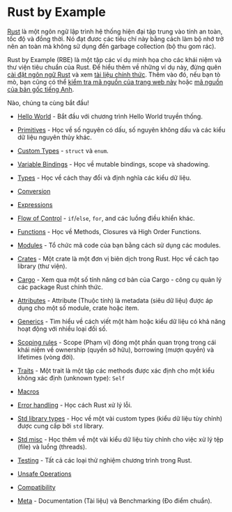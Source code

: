 # Rust by Example

[Rust][rust] là một ngôn ngữ lập trình hệ thống hiện đại tập trung vào tính an toàn, tốc độ và đồng thời. 
Nó đạt đươc các tiêu chí này bằng cách làm bộ nhớ trở nên an toàn mà không sử dụng đến garbage collection (bộ thu gom rác).

Rust by Example (RBE) là một tập các ví dụ minh họa cho các khái niệm và thư viện tiêu chuẩn của Rust. Để hiểu thêm về
những ví dụ này, đừng quên [cài đặt ngôn ngữ Rust][install] và xem [tài liệu chính thức][std].
Thêm vào đó, nếu bạn tò mò, bạn cũng có thể [kiểm tra mã nguồn của trang web này][home-vn] hoặc [mã nguồn của bản gốc tiếng Anh][home-en].

Nào, chúng ta cùng bắt đầu!

- [Hello World](hello.md) - Bắt đầu với chương trình Hello World truyền thống.

- [Primitives](primitives.md) - Học về số nguyên có dấu, số nguyên không dấu và các kiểu dữ liệu nguyên thủy khác. 

- [Custom Types](custom_types.md) - `struct` và `enum`.

- [Variable Bindings](variable_bindings.md) - Học về mutable bindings, scope và shadowing.

- [Types](types.md) - Học về cách thay đổi và định nghĩa các kiểu dữ liệu.

- [Conversion](conversion.md)

- [Expressions](expression.md)

- [Flow of Control](flow_control.md) - `if`/`else`, `for`, and các luồng điều khiển khác.

- [Functions](fn.md) - Học về Methods, Closures và High Order Functions. 

- [Modules](mod.md) - Tổ chức mã code của bạn bằng cách sử dụng các modules.

- [Crates](crates.md) - Một crate là một đơn vị biên dịch trong Rust. Học về cách tạo library (thư viện).

- [Cargo](cargo.md) - Xem qua một số tính năng cơ bản của Cargo - công cụ quản lý các package Rust chính thức.

- [Attributes](attribute.md) - Attribute (Thuộc tính) là metadata (siêu dữ liệu) được áp dụng cho một số module, crate hoặc item.

- [Generics](generics.md) - Tìm hiểu về cách viết một hàm hoặc kiểu dữ liệu có khả năng hoạt động với nhiều loại đối số.

- [Scoping rules](scope.md) - Scope (Phạm vi) đóng một phần quan trọng trong cái khái niệm về ownership (quyền sở hữu), borrowing (mượn quyền) và lifetimes (vòng đời).

- [Traits](trait.md) - Một trait là một tập các methods được xác định cho một kiểu không xác định (unknown type): `Self`

- [Macros](macros.md)

- [Error handling](error.md) - Học cách Rust xử lý lỗi.

- [Std library types](std.md) - Học về một vài custom types (kiểu dữ liệu tùy chỉnh) được cung cấp bởi `std` library.

- [Std misc](std_misc.md) - Học thêm về một vài kiểu dữ liệu tùy chỉnh cho việc xử lý tệp (file) và luồng (threads).

- [Testing](testing.md) - Tất cả các loại thử nghiệm chương trình trong Rust.

- [Unsafe Operations](unsafe.md)

- [Compatibility](compatibility.md)

- [Meta](meta.md) - Documentation (Tài liệu) và Benchmarking (Đo điểm chuẩn).

[rust]: https://www.rust-lang.org/
[install]: https://www.rust-lang.org/tools/install
[std]: https://doc.rust-lang.org/std/
[home-en]: https://github.com/rust-lang/rust-by-example
[home-vn]: https://github.com/EyesCrypto-Insights/rust-by-example-vn